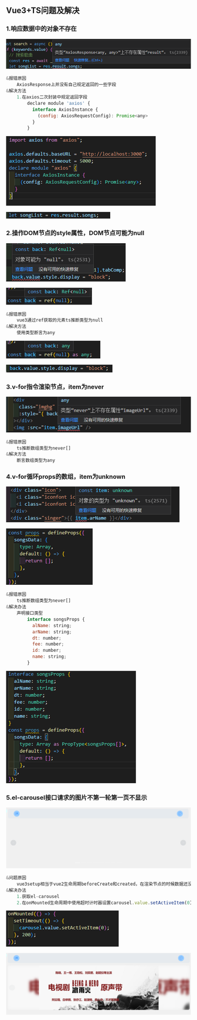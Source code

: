 ## Vue3+TS问题及解决

### 1.响应数据中的对象不存在

![图片](./noteimg/1.png)

```javascript
&报错原因
	AxiosResponse上并没有自己规定返回的一些字段
&解决方法
	1.在axios二次封装中规定返回字段
        declare module 'axios' {
          interface AxiosInstance {
            (config: AxiosRequestConfig): Promise<any>
          }
        }
```

![](./noteimg/6.png)

![](./noteimg/7.png)

### 2.操作DOM节点的style属性，DOM节点可能为null

![](./noteimg/2.png)

![](./noteimg/3.png)

```javascript
&报错原因
	vue3通过ref获取的元素ts推断类型为null
&解决方法
	使用类型断言为any
```

![](./noteimg/4.png)

![](./noteimg/5.png)

### 3.v-for指令渲染节点，item为never

![](./noteimg/9.png)

```javascript
&报错原因
	ts推断数组类型为never[]
&解决方法
	断言数组类型为any
```

### 4.v-for循环props的数组，item为unknown

![](./noteimg/8.png)

![](./noteimg/11.png)

```javascript
&报错原因
	ts推断数组类型为never[]
&解决办法
	声明接口类型
    	interface songsProps {
          alName: string;
          arName: string;
          dt: number;
          fee: number;
          id: number;
          name: string;
        }
```

![](./noteimg/13.png)

### 5.el-carousel接口请求的图片不第一轮第一页不显示

![](./noteimg/14.png)

```javascript
&问题原因
	vue3setup相当于vue2生命周期beforeCreate和created，在渲染节点的时候数据还没加载完成
&解决办法
	1.获取el-carousel
	2.在onMounted生命周期中使用超时计时器设置carousel.value.setActiveItem(0)
```

![](./noteimg/15.png)

![](./noteimg/16.png)